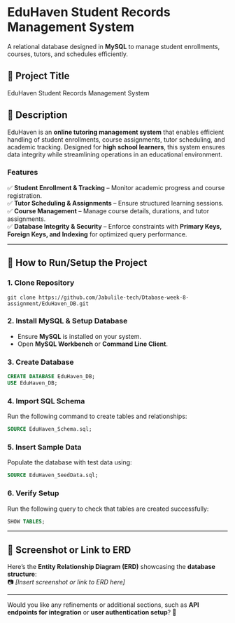 # **EduHaven Student Records Management System**  
A relational database designed in **MySQL** to manage student enrollments, courses, tutors, and schedules efficiently.

## **📌 Project Title**  
EduHaven Student Records Management System

## **📌 Description**  
EduHaven is an **online tutoring management system** that enables efficient handling of student enrollments, course assignments, tutor scheduling, and academic tracking. Designed for **high school learners**, this system ensures data integrity while streamlining operations in an educational environment.

### **Features**
✅ **Student Enrollment & Tracking** – Monitor academic progress and course registration.  
✅ **Tutor Scheduling & Assignments** – Ensure structured learning sessions.  
✅ **Course Management** – Manage course details, durations, and tutor assignments.  
✅ **Database Integrity & Security** – Enforce constraints with **Primary Keys, Foreign Keys, and Indexing** for optimized query performance.

---

## **📌 How to Run/Setup the Project**
### **1. Clone Repository**
```
git clone https://github.com/Jabulile-tech/Dtabase-week-8-assignment/EduHaven_DB.git
```

### **2. Install MySQL & Setup Database**
- Ensure **MySQL** is installed on your system.
- Open **MySQL Workbench** or **Command Line Client**.

### **3. Create Database**
```sql
CREATE DATABASE EduHaven_DB;
USE EduHaven_DB;
```

### **4. Import SQL Schema**
Run the following command to create tables and relationships:
```sql
SOURCE EduHaven_Schema.sql;
```

### **5. Insert Sample Data**
Populate the database with test data using:
```sql
SOURCE EduHaven_SeedData.sql;
```

### **6. Verify Setup**
Run the following query to check that tables are created successfully:
```sql
SHOW TABLES;
```

---

## **📌 Screenshot or Link to ERD**  
Here’s the **Entity Relationship Diagram (ERD)** showcasing the **database structure**:  
📷 _[Insert screenshot or link to ERD here]_

---

Would you like any refinements or additional sections, such as **API endpoints for integration** or **user authentication setup**? 🚀
